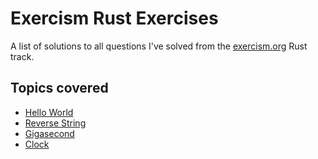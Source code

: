# Exercism Rust Exercises

A list of solutions to all questions I've solved from the [exercism.org](https://www.exercism.org) Rust track.

## Topics covered

-   [Hello World](https://exercism.org/tracks/rust/exercises/hello-world)
-   [Reverse String](https://exercism.org/tracks/rust/exercises/reverse-string)
-   [Gigasecond](https://exercism.org/tracks/rust/exercises/gigasecond)
-   [Clock](https://exercism.org/tracks/rust/exercises/clock)
